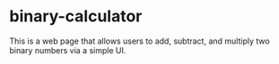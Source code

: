 # binary-calculator
This is a web page that allows users to add, subtract, and multiply two binary numbers via a simple UI.

